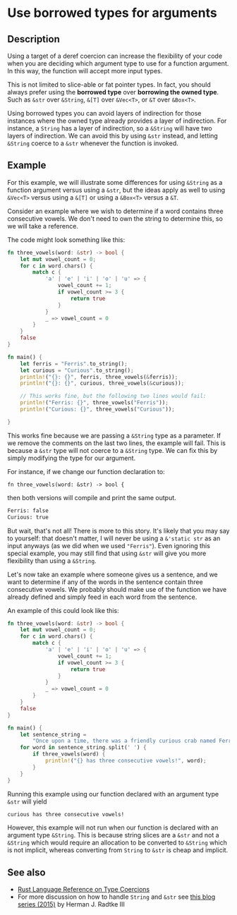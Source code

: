 # Use borrowed types for arguments

## Description

Using a target of a deref coercion can increase the flexibility of your code
when you are deciding which argument type to use for a function argument.
In this way, the function will accept more input types.

This is not limited to slice-able or fat pointer types.
In fact, you should always prefer using the __borrowed type__ over
__borrowing the owned type__.
Such as `&str` over `&String`, `&[T]` over `&Vec<T>`, or `&T` over `&Box<T>`.

Using borrowed types you can avoid layers of indirection for those instances
where the owned type already provides a layer of indirection. For instance, a
`String` has a layer of indirection, so a `&String` will have two layers of
indirection. We can avoid this by using `&str` instead, and letting `&String`
coerce to a `&str` whenever the function is invoked.

## Example

For this example, we will illustrate some differences for using `&String` as a
function argument versus using a `&str`, but the ideas apply as well to using
`&Vec<T>` versus using a `&[T]` or using a `&Box<T>` versus a `&T`.

Consider an example where we wish to determine if a word contains three
consecutive vowels. We don't need to own the string to determine this, so we
will take a reference.

The code might look something like this:

```rust
fn three_vowels(word: &str) -> bool {
    let mut vowel_count = 0;
    for c in word.chars() {
        match c {
            'a' | 'e' | 'i' | 'o' | 'u' => {
                vowel_count += 1;
                if vowel_count >= 3 {
                    return true
                }
            }
            _ => vowel_count = 0
        }
    }
    false
}

fn main() {
    let ferris = "Ferris".to_string();
    let curious = "Curious".to_string();
    println!("{}: {}", ferris, three_vowels(&ferris));
    println!("{}: {}", curious, three_vowels(&curious));

    // This works fine, but the following two lines would fail:
    println!("Ferris: {}", three_vowels("Ferris"));
    println!("Curious: {}", three_vowels("Curious"));

}
```

This works fine because we are passing a `&String` type as a parameter.
If we remove the comments on the last two lines, the example will fail. This
is because a `&str` type will not coerce to a `&String` type. We can fix this
by simply modifying the type for our argument.

For instance, if we change our function declaration to:

```rust, ignore
fn three_vowels(word: &str) -> bool {
```

then both versions will compile and print the same output.

```bash
Ferris: false
Curious: true
```

But wait, that's not all! There is more to this story.
It's likely that you may say to yourself: that doesn't matter, I will never be
using a `&'static str` as an input anyways (as we did when we used `"Ferris"`).
Even ignoring this special example, you may still find that using `&str` will
give you more flexibility than using a `&String`.

Let's now take an example where someone gives us a sentence, and we want to
determine if any of the words in the sentence contain three consecutive vowels.
We probably should make use of the function we have already defined and simply
feed in each word from the sentence.

An example of this could look like this:

```rust
fn three_vowels(word: &str) -> bool {
    let mut vowel_count = 0;
    for c in word.chars() {
        match c {
            'a' | 'e' | 'i' | 'o' | 'u' => {
                vowel_count += 1;
                if vowel_count >= 3 {
                    return true
                }
            }
            _ => vowel_count = 0
        }
    }
    false
}

fn main() {
    let sentence_string =
        "Once upon a time, there was a friendly curious crab named Ferris".to_string();
    for word in sentence_string.split(' ') {
        if three_vowels(word) {
            println!("{} has three consecutive vowels!", word);
        }
    }
}
```

Running this example using our function declared with an argument type `&str`
will yield

```bash
curious has three consecutive vowels!
```

However, this example will not run when our function is declared with an
argument type `&String`. This is because string slices are a `&str` and not a
`&String` which would require an allocation to be converted to `&String` which
is not implicit, whereas converting from `String` to `&str` is cheap and implicit.

## See also

- [Rust Language Reference on Type Coercions](https://doc.rust-lang.org/reference/type-coercions.html)
- For more discussion on how to handle `String` and `&str` see
  [this blog series (2015)](https://web.archive.org/web/20201112023149/https://hermanradtke.com/2015/05/03/string-vs-str-in-rust-functions.html)
  by Herman J. Radtke III
